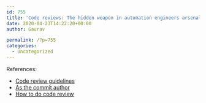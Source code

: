 ```yaml
---
id: 755
title: 'Code reviews: The hidden weapon in automation engineers arsenal'
date: 2020-04-23T14:22:20+00:00
author: Gaurav

permalink: /?p=755
categories:
  - Uncategorized
---
```

References:

  * <a href="https://google.github.io/eng-practices/review/reviewer/standard.html#conflicts" target="_blank" rel="noopener">Code review guidelines</a>
  * <a href="https://google.github.io/eng-practices/review/developer/" target="_blank" rel="noopener">As the commit author</a>
  * <a href="https://google.github.io/eng-practices/review/reviewer/" target="_blank" rel="noopener">How to do code review</a>